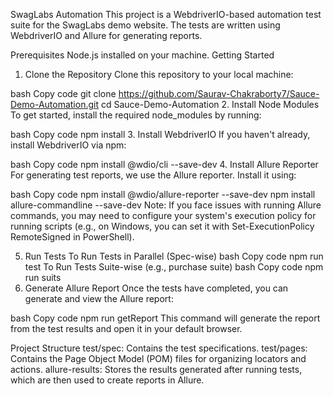 SwagLabs Automation
This project is a WebdriverIO-based automation test suite for the SwagLabs demo website. The tests are written using WebdriverIO and Allure for generating reports.

Prerequisites
Node.js installed on your machine.
Getting Started
1. Clone the Repository
Clone this repository to your local machine:

bash
Copy code
git clone https://github.com/Saurav-Chakraborty7/Sauce-Demo-Automation.git
cd Sauce-Demo-Automation
2. Install Node Modules
To get started, install the required node_modules by running:

bash
Copy code
npm install
3. Install WebdriverIO
If you haven't already, install WebdriverIO via npm:

bash
Copy code
npm install @wdio/cli --save-dev
4. Install Allure Reporter
For generating test reports, we use the Allure reporter. Install it using:

bash
Copy code
npm install @wdio/allure-reporter --save-dev
npm install allure-commandline --save-dev
Note: If you face issues with running Allure commands, you may need to configure your system's execution policy for running scripts (e.g., on Windows, you can set it with Set-ExecutionPolicy RemoteSigned in PowerShell).

5. Run Tests
To Run Tests in Parallel (Spec-wise)
bash
Copy code
npm run test
To Run Tests Suite-wise (e.g., purchase suite)
bash
Copy code
npm run suits
6. Generate Allure Report
Once the tests have completed, you can generate and view the Allure report:

bash
Copy code
npm run getReport
This command will generate the report from the test results and open it in your default browser.

Project Structure
test/spec: Contains the test specifications.
test/pages: Contains the Page Object Model (POM) files for organizing locators and actions.
allure-results: Stores the results generated after running tests, which are then used to create reports in Allure.
